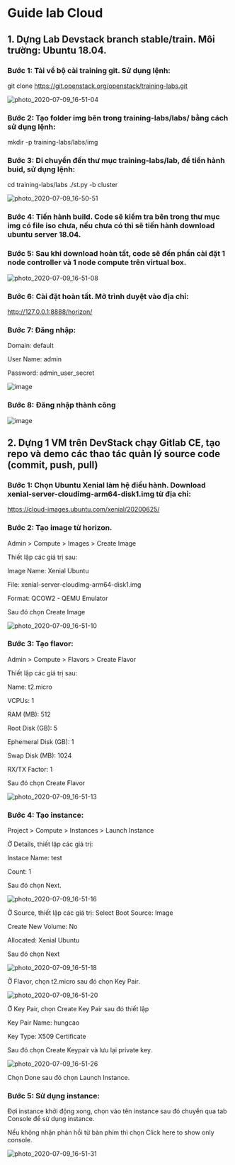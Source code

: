 # Guide lab Cloud

## 1. Dựng Lab Devstack branch stable/train. Môi trường: Ubuntu 18.04. 

### Bước 1: Tải về bộ cài training git. Sử dụng lệnh:  

git clone https://git.openstack.org/openstack/training-labs.git

![photo_2020-07-09_16-51-04](https://user-images.githubusercontent.com/41882267/87026630-34d22100-c206-11ea-8b4c-62b6e7722a80.jpg)


### Bước 2: Tạo folder img bên trong training-labs/labs/ bằng cách sử dụng lệnh:
mkdir -p training-labs/labs/img

### Bước 3: Di chuyển đến thư mục training-labs/lab, để tiến hành buid, sử dụng lệnh:
cd training-labs/labs
./st.py -b cluster

![photo_2020-07-09_16-50-51](https://user-images.githubusercontent.com/41882267/87026693-49161e00-c206-11ea-8516-4e46ef0b9cbf.jpg)


### Bước 4: Tiến hành build. Code sẽ kiểm tra bên trong thư mục img có file iso chưa, nếu chưa có thì sẽ tiến hành download ubuntu server 18.04.

### Bước 5: Sau khi download hoàn tất, code sẽ đến phần cài đặt 1 node controller và 1 node compute trên virtual box.

![photo_2020-07-09_16-51-08](https://user-images.githubusercontent.com/41882267/87026761-6814b000-c206-11ea-8927-0777026112cd.jpg)


### Bước 6: Cài đặt hoàn tất. Mở trình duyệt vào địa chỉ:
http://127.0.0.1:8888/horizon/

### Bước 7: Đăng nhập:
Domain: default

User Name: admin 

Password: admin_user_secret


![image](https://user-images.githubusercontent.com/41882267/87026980-b164ff80-c206-11ea-8e24-880a59440119.png)

### Bước 8: Đăng nhập thành công

![image](https://user-images.githubusercontent.com/41882267/87027106-dce7ea00-c206-11ea-86a2-9e6c391ad3bd.png)


## 2. Dựng 1 VM trên DevStack chạy Gitlab CE, tạo repo và demo các thao tác quản lý source code (commit, push, pull)

### Bước 1: Chọn Ubuntu Xenial làm hệ điều hành. Download xenial-server-cloudimg-arm64-disk1.img từ địa chỉ:
https://cloud-images.ubuntu.com/xenial/20200625/

### Bước 2: Tạo image từ horizon. 
Admin > Compute > Images > Create Image

Thiết lập các giá trị sau:

Image Name: Xenial Ubuntu

File: xenial-server-cloudimg-arm64-disk1.img

Format: QCOW2 - QEMU Emulator

Sau đó chọn Create Image

![photo_2020-07-09_16-51-10](https://user-images.githubusercontent.com/41882267/87027175-fb4de580-c206-11ea-84a8-f4443c01807b.jpg)


### Bước 3: Tạo flavor:
Admin > Compute > Flavors > Create Flavor

Thiết lập các giá trị sau:

Name: t2.micro

VCPUs: 1

RAM (MB): 512

Root Disk (GB): 5

Ephemeral Disk (GB): 1

Swap Disk (MB): 1024

RX/TX Factor: 1

Sau đó chọn Create Flavor

![photo_2020-07-09_16-51-13](https://user-images.githubusercontent.com/41882267/87027205-07d23e00-c207-11ea-9cf7-f233807a83a1.jpg)


### Bước 4: Tạo instance:

Project > Compute > Instances > Launch Instance

Ở Details, thiết lập các giá trị:

Instace Name: test

Count: 1

Sau đó chọn Next.

![photo_2020-07-09_16-51-16](https://user-images.githubusercontent.com/41882267/87027270-1fa9c200-c207-11ea-8e6e-e56400ba6eab.jpg)


Ở Source, thiết lập các giá trị:
Select Boot Source: Image

Create New Volume: No

Allocated: Xenial Ubuntu

Sau đó chọn Next

![photo_2020-07-09_16-51-18](https://user-images.githubusercontent.com/41882267/87027296-2b958400-c207-11ea-9b3c-eb301aefb31a.jpg)


Ở Flavor, chọn t2.micro sau đó chọn Key Pair.

![photo_2020-07-09_16-51-20](https://user-images.githubusercontent.com/41882267/87027328-394b0980-c207-11ea-8e2c-db4520db1a34.jpg)


Ở Key Pair, chọn Create Key Pair sau đó thiết lập

Key Pair Name: hungcao

Key Type: X509 Certificate

Sau đó chọn Create Keypair và lưu lại private key.

![photo_2020-07-09_16-51-26](https://user-images.githubusercontent.com/41882267/87027384-49fb7f80-c207-11ea-9359-18e68352927f.jpg)


Chọn Done sau đó chọn Launch Instance.

### Bước 5: Sử dụng instance:

Đợi instance khởi động xong, chọn vào tên instance sau đó chuyển qua tab Console để sử dụng instance.

Nếu không nhận phản hồi từ bàn phím thì chọn Click here to show only console.

![photo_2020-07-09_16-51-31](https://user-images.githubusercontent.com/41882267/87027505-744d3d00-c207-11ea-94a7-2db533eb2e83.jpg)


